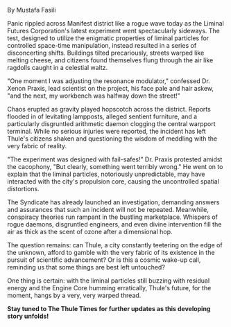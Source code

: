 By Mustafa Fasili

Panic rippled across Manifest district like a rogue wave today as the Liminal Futures Corporation's latest experiment went spectacularly sideways. The test, designed to utilize the enigmatic properties of liminal particles for controlled space-time manipulation, instead resulted in a series of disconcerting shifts. Buildings tilted precariously, streets warped like melting cheese, and citizens found themselves flung through the air like ragdolls caught in a celestial waltz.

"One moment I was adjusting the resonance modulator," confessed Dr. Xenon Praxis, lead scientist on the project, his face pale and hair askew, "and the next, my workbench was halfway down the street!"

Chaos erupted as gravity played hopscotch across the district. Reports flooded in of levitating lampposts, alleged sentient furniture, and a particularly disgruntled arithmetic daemon clogging the central warpport terminal. While no serious injuries were reported, the incident has left Thule's citizens shaken and questioning the wisdom of meddling with the very fabric of reality.

"The experiment was designed with fail-safes!" Dr. Praxis protested amidst the cacophony, "But clearly, something went terribly wrong." He went on to explain that the liminal particles, notoriously unpredictable, may have interacted with the city's propulsion core, causing the uncontrolled spatial distortions.

The Syndicate has already launched an investigation, demanding answers and assurances that such an incident will not be repeated. Meanwhile, conspiracy theories run rampant in the bustling marketplace. Whispers of rogue daemons, disgruntled engineers, and even divine intervention fill the air as thick as the scent of ozone after a dimensional hop.

The question remains: can Thule, a city constantly teetering on the edge of the unknown, afford to gamble with the very fabric of its existence in the pursuit of scientific advancement? Or is this a cosmic wake-up call, reminding us that some things are best left untouched?

One thing is certain: with the liminal particles still buzzing with residual energy and the Engine Core humming erratically, Thule's future, for the moment, hangs by a very, very warped thread.

**Stay tuned to The Thule Times for further updates as this developing story unfolds!**